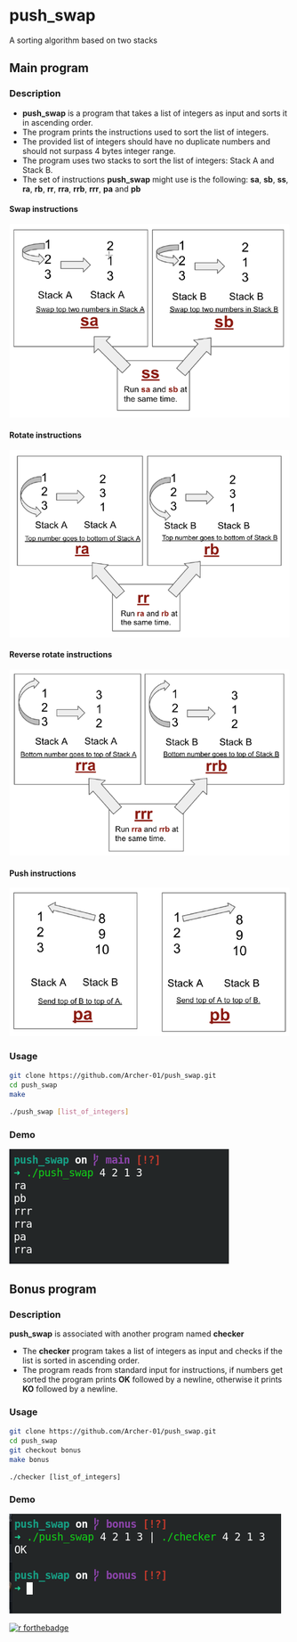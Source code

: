# push_swap

A sorting algorithm based on two stacks

## Main program

### Description
* **push_swap** is a program that takes a list of integers as input and sorts it in ascending order.
* The program prints the instructions used to sort the list of integers.
* The provided list of integers should have no duplicate numbers and should not surpass 4 bytes integer range.
* The program uses two stacks to sort the list of integers: Stack A and Stack B.
* The set of instructions **push_swap** might use is the following: **sa**, **sb**, **ss**, **ra**, **rb**, **rr**, **rra**, **rrb**, **rrr**, **pa** and **pb**

#### Swap instructions
![sa-sb-ss](doc/sa-sb-ss.png)

#### Rotate instructions
![ra-rb-rr](doc/ra-rb-rr.png)

#### Reverse rotate instructions
![rra-rrb-rrr](doc/rra-rrb-rrr.png)

#### Push instructions
![pa-pb](doc/pa-pb.png)

### Usage
```sh
git clone https://github.com/Archer-01/push_swap.git
cd push_swap
make
```
```sh
./push_swap [list_of_integers]
```

### Demo

![push_swap Demo](doc/demo.png)

## Bonus program

### Description

**push_swap** is associated with another program named
**checker**

* The **checker** program takes a list of integers as input and checks if the list is sorted in ascending order.
* The program reads from standard input for instructions, if numbers get sorted the program prints **OK** followed by a newline, otherwise it prints **KO** followed by a newline.

### Usage

```sh
git clone https://github.com/Archer-01/push_swap.git
cd push_swap
git checkout bonus
make bonus
```
```
./checker [list_of_integers]
```

### Demo

![checker Demo](doc/bonus-demo.png)

[![r
forthebadge](https://forthebadge.com/images/badges/made-with-c.svg)](https://forthebadge.com)
